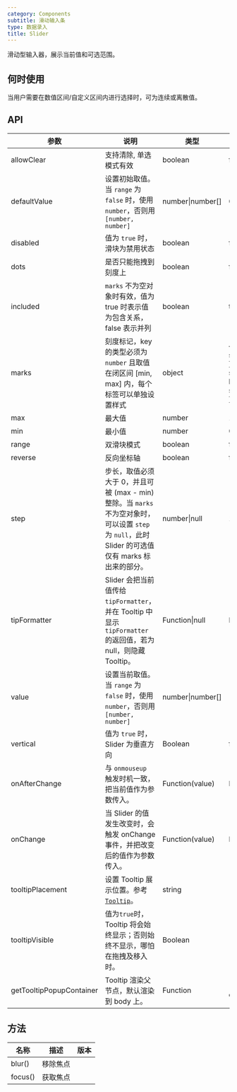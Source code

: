 ```yaml
---
category: Components
subtitle: 滑动输入条
type: 数据录入
title: Slider
---
```


滑动型输入器，展示当前值和可选范围。

## 何时使用

当用户需要在数值区间/自定义区间内进行选择时，可为连续或离散值。

## API

| 参数 | 说明 | 类型 | 默认值 | 版本 |
| --- | --- | --- | --- | --- |
| allowClear | 支持清除, 单选模式有效 | boolean | false |  |
| defaultValue | 设置初始取值。当 `range` 为 `false` 时，使用 `number`，否则用 `[number, number]` | number\|number\[] | 0 or \[0, 0] |  |
| disabled | 值为 `true` 时，滑块为禁用状态 | boolean | false |  |
| dots | 是否只能拖拽到刻度上 | boolean | false |  |
| included | `marks` 不为空对象时有效，值为 true 时表示值为包含关系，false 表示并列 | boolean | true |  |
| marks | 刻度标记，key 的类型必须为 `number` 且取值在闭区间 \[min, max] 内，每个标签可以单独设置样式 | object | { number: string\|ReactNode } or { number: { style: object, label: string\|ReactNode } } |  |
| max | 最大值 | number | 100 |  |
| min | 最小值 | number | 0 |  |
| range | 双滑块模式 | boolean | false |  |
| reverse | 反向坐标轴 | boolean | false | 3.24.0 |
| step | 步长，取值必须大于 0，并且可被 (max - min) 整除。当 `marks` 不为空对象时，可以设置 `step` 为 `null`，此时 Slider 的可选值仅有 marks 标出来的部分。 | number\|null | 1 |  |
| tipFormatter | Slider 会把当前值传给 `tipFormatter`，并在 Tooltip 中显示 `tipFormatter` 的返回值，若为 null，则隐藏 Tooltip。 | Function\|null | IDENTITY |  |
| value | 设置当前取值。当 `range` 为 `false` 时，使用 `number`，否则用 `[number, number]` | number\|number\[] |  |  |
| vertical | 值为 `true` 时，Slider 为垂直方向 | Boolean | false |  |
| onAfterChange | 与 `onmouseup` 触发时机一致，把当前值作为参数传入。 | Function(value) | NOOP |  |
| onChange | 当 Slider 的值发生改变时，会触发 onChange 事件，并把改变后的值作为参数传入。 | Function(value) | NOOP |  |
| tooltipPlacement | 设置 Tooltip 展示位置。参考 [`Tooltip`](/components/tooltip/)。 | string |  | 3.19.0 |
| tooltipVisible | 值为`true`时，Tooltip 将会始终显示；否则始终不显示，哪怕在拖拽及移入时。 | Boolean |  | 3.11.0 |
| getTooltipPopupContainer | Tooltip 渲染父节点，默认渲染到 body 上。 | Function | () => document.body | 3.19.0 |

## 方法

| 名称    | 描述     | 版本 |
| ------- | -------- | ---- |
| blur()  | 移除焦点 |      |
| focus() | 获取焦点 |      |
